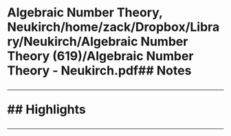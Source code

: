 # Algebraic Number Theory, Neukirch/home/zack/Dropbox/Library/Neukirch/Algebraic Number Theory (619)/Algebraic Number Theory - Neukirch.pdf## Notes<hr>## Highlights<hr>